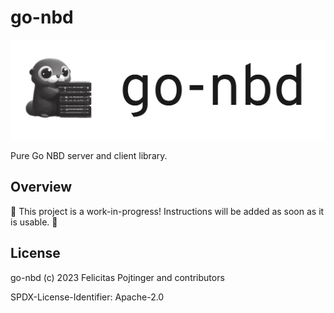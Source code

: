 # go-nbd

![Logo](./docs/logo-readme.png)

Pure Go NBD server and client library.

## Overview

🚧 This project is a work-in-progress! Instructions will be added as soon as it is usable. 🚧

## License

go-nbd (c) 2023 Felicitas Pojtinger and contributors

SPDX-License-Identifier: Apache-2.0
